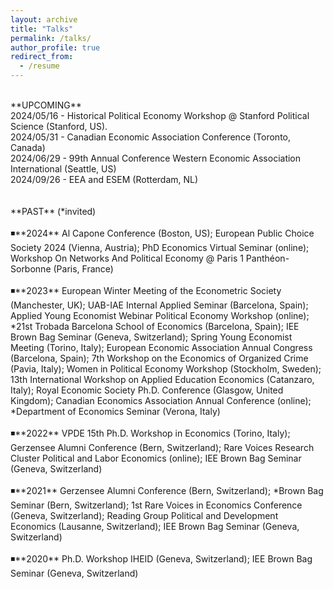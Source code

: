 ```yaml
---
layout: archive
title: "Talks"
permalink: /talks/
author_profile: true
redirect_from:
  - /resume
---
```

<br />
**UPCOMING** <br />
2024/05/16 - Historical Political Economy Workshop @ Stanford Political Science (Stanford, US).  <br />
2024/05/31 - Canadian Economic Association Conference (Toronto, Canada) <br />
2024/06/29 - 99th Annual Conference Western Economic Association International (Seattle, US) <br />
2024/09/26 - EEA and ESEM (Rotterdam, NL)  <br />
<br />
<br />
**PAST** (*invited) <br />
<br />
◾**2024** Al Capone Conference (Boston, US); European Public Choice Society 2024 (Vienna, Austria); PhD Economics Virtual Seminar (online); Workshop On Networks And Political Economy @ Paris 1 Panthéon-Sorbonne (Paris, France) <br />
<br />
◾**2023** European Winter Meeting of the Econometric Society (Manchester, UK); UAB-IAE Internal Applied Seminar (Barcelona, Spain); Applied Young Economist Webinar Political Economy Workshop (online); *21st Trobada Barcelona School of Economics (Barcelona, Spain); IEE Brown Bag Seminar (Geneva, Switzerland); Spring Young Economist Meeting (Torino, Italy); European Economic Association Annual Congress (Barcelona, Spain); 7th Workshop on the Economics of Organized Crime (Pavia, Italy); Women in Political Economy Workshop (Stockholm, Sweden); 13th International Workshop on Applied Education Economics (Catanzaro, Italy); Royal Economic Society Ph.D. Conference (Glasgow, United Kingdom); Canadian Economics Association Annual Conference (online); *Department of Economics Seminar (Verona, Italy) <br />
<br />
◾**2022** VPDE 15th Ph.D. Workshop in Economics (Torino, Italy); Gerzensee Alumni Conference (Bern, Switzerland); Rare Voices Research Cluster Political and Labor Economics (online); IEE Brown Bag Seminar (Geneva, Switzerland) <br />
<br />
◾**2021** Gerzensee Alumni Conference (Bern, Switzerland); *Brown Bag Seminar (Bern, Switzerland); 1st Rare Voices in Economics Conference (Geneva, Switzerland); Reading Group Political and Development Economics (Lausanne, Switzerland); 
IEE Brown Bag Seminar (Geneva, Switzerland) <br />
<br />
◾**2020** Ph.D. Workshop IHEID (Geneva, Switzerland); IEE Brown Bag Seminar (Geneva, Switzerland)  <br />
<br />

